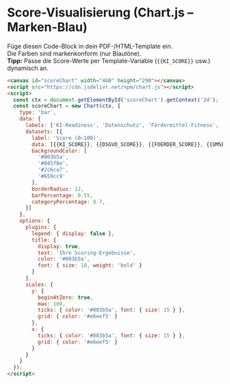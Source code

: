 # Score-Visualisierung (Chart.js – Marken-Blau)

Füge diesen Code-Block in dein PDF-/HTML-Template ein.  
Die Farben sind markenkonform (nur Blautöne).  
**Tipp:** Passe die Score-Werte per Template-Variable (`{{KI_SCORE}}` usw.) dynamisch an.

```html
<canvas id="scoreChart" width="460" height="290"></canvas>
<script src="https://cdn.jsdelivr.net/npm/chart.js"></script>
<script>
  const ctx = document.getElementById('scoreChart').getContext('2d');
  const scoreChart = new Chart(ctx, {
    type: 'bar',
    data: {
      labels: ['KI-Readiness', 'Datenschutz', 'Fördermittel-Fitness', 'Umsetzungskompetenz'],
      datasets: [{
        label: 'Score (0–100)',
        data: [{{KI_SCORE}}, {{DSGVO_SCORE}}, {{FOERDER_SCORE}}, {{UMSETZUNG_SCORE}}],
        backgroundColor: [
          '#003b5a',
          '#045f8e',
          '#2c6ca7',
          '#659cc9'
        ],
        borderRadius: 12,
        barPercentage: 0.55,
        categoryPercentage: 0.7,
      }]
    },
    options: {
      plugins: {
        legend: { display: false },
        title: {
          display: true,
          text: 'Ihre Scoring-Ergebnisse',
          color: '#003b5a',
          font: { size: 18, weight: 'bold' }
        }
      },
      scales: {
        y: {
          beginAtZero: true,
          max: 100,
          ticks: { color: '#003b5a', font: { size: 15 } },
          grid: { color: '#e6eef5' }
        },
        x: {
          ticks: { color: '#003b5a', font: { size: 15 } },
          grid: { color: '#e6eef5' }
        }
      }
    }
  });
</script>
